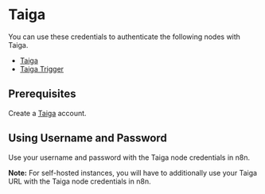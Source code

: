 # Taiga

You can use these credentials to authenticate the following nodes with Taiga.
- [Taiga](/workflow/integrations/nodes/workflow-nodes-base.taiga/)
- [Taiga Trigger](/workflow/integrations/trigger-nodes/workflow-nodes-base.taigaTrigger/)

## Prerequisites

Create a [Taiga](https://taiga.io/) account.

## Using Username and Password

Use your username and password with the Taiga node credentials in n8n.

**Note:** For self-hosted instances, you will have to additionally use your Taiga URL with the Taiga node credentials in n8n.
